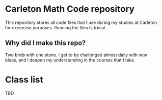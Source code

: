 # Carleton Math Code repository
This repository stores all code files that I use during my studies at Carleton for excercise purposes. Running the files is trivial.

## Why did I make this repo?
Two birds with one stone. I get to be challenged almost daily with new ideas, and I deepen my understanding in the courses that I take.

# Class list
TBD